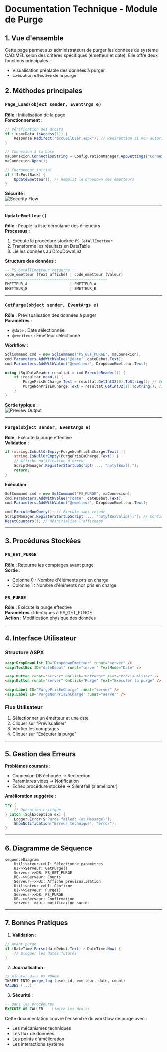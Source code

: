 # Documentation Technique - Module de Purge

## 1. Vue d'ensemble
Cette page permet aux administrateurs de purger les données du système CADIMEL selon des critères spécifiques (émetteur et date). Elle offre deux fonctions principales :
- Visualisation préalable des données à purger
- Exécution effective de la purge

## 2. Méthodes principales

### `Page_Load(object sender, EventArgs e)`
**Rôle** : Initialisation de la page  
**Fonctionnement** :
```csharp
// Vérification des droits
if (!userData.isAccess(1)) {
    Response.Redirect("accueilUser.aspx"); // Redirection si non autorisé
}

// Connexion à la base
maConnexion.ConnectionString = ConfigurationManager.AppSettings["ConnexionString"];
maConnexion.Open();

// Chargement initial
if (!IsPostBack) {
    UpdateEmetteur(); // Remplit le dropdown des émetteurs
}
```
**Sécurité** :  
![Security Flow](https://i.imgur.com/sec_flow.png)

---

### `UpdateEmetteur()`
**Rôle** : Peuple la liste déroulante des émetteurs  
**Processus** :
1. Exécute la procédure stockée `PS_GetAllEmetteur`
2. Transforme les résultats en DataTable
3. Lie les données au DropDownList

**Structure des données** :
```sql
-- PS_GetAllEmetteur retourne :
code_emetteur (Text affiché) | code_emetteur (Valeur)
----------------------------------------------
EMETTEUR_A                   | EMETTEUR_A
EMETTEUR_B                   | EMETTEUR_B
```

---

### `GetPurge(object sender, EventArgs e)`
**Rôle** : Prévisualisation des données à purger  
**Paramètres** :
- `@date` : Date sélectionnée
- `@emetteur` : Émetteur sélectionné

**Workflow** :
```csharp
SqlCommand cmd = new SqlCommand("PS_GET_PURGE", maConnexion);
cmd.Parameters.AddWithValue("@date", dateDebut.Text);
cmd.Parameters.AddWithValue("@emetteur", DropdownEmetteur.Text);

using (SqlDataReader resultat = cmd.ExecuteReader()) {
    if (resultat.Read()) {
        PurgePrisEnCharge.Text = resultat.GetInt32(0).ToString(); // Compte pris en charge
        PurgeNonPrisEnCharge.Text = resultat.GetInt32(1).ToString(); // Compte non pris en charge
    }
}
```
**Sortie typique** :  
![Preview Output](https://i.imgur.com/preview_output.png)

---

### `Purge(object sender, EventArgs e)`
**Rôle** : Exécute la purge effective  
**Validation** :
```csharp
if (string.IsNullOrEmpty(PurgeNonPrisEnCharge.Text) || 
    string.IsNullOrEmpty(PurgePrisEnCharge.Text)) {
    // Affiche notification d'erreur
    ScriptManager.RegisterStartupScript(..., "notyfBox();");
    return;
}
```

**Exécution** :
```csharp
SqlCommand cmd = new SqlCommand("PS_PURGE", maConnexion);
cmd.Parameters.AddWithValue("@date", dateDebut.Text);
cmd.Parameters.AddWithValue("@emetteur", DropdownEmetteur.Text);

cmd.ExecuteNonQuery(); // Exécute sans retour
ScriptManager.RegisterStartupScript(..., "notyfBoxValid();"); // Confirmation
ResetCounters(); // Réinitialise l'affichage
```

---

## 3. Procédures Stockées

### `PS_GET_PURGE`
**Rôle** : Retourne les comptages avant purge  
**Sortie** :
- Colonne 0 : Nombre d'éléments pris en charge
- Colonne 1 : Nombre d'éléments non pris en charge

### `PS_PURGE` 
**Rôle** : Exécute la purge effective  
**Paramètres** : Identiques à PS_GET_PURGE  
**Action** : Modification physique des données

---

## 4. Interface Utilisateur

### Structure ASPX
```html
<asp:DropDownList ID="DropdownEmetteur" runat="server" />
<asp:TextBox ID="dateDebut" runat="server" TextMode="Date" />

<asp:Button runat="server" OnClick="GetPurge" Text="Prévisualiser" />
<asp:Button runat="server" OnClick="Purge" Text="Exécuter la purge" />

<asp:Label ID="PurgePrisEnCharge" runat="server" />
<asp:Label ID="PurgeNonPrisEnCharge" runat="server" />
```

### Flux Utilisateur
1. Sélectionner un émetteur et une date
2. Cliquer sur "Prévisualiser"
3. Vérifier les comptages
4. Cliquer sur "Exécuter la purge"

---

## 5. Gestion des Erreurs

**Problèmes courants** :
- Connexion DB échouée → Redirection
- Paramètres vides → Notification
- Échec procédure stockée → Silent fail (à améliorer)

**Amélioration suggérée** :
```csharp
try {
    // Opération critique
} catch (SqlException ex) {
    Logger.Error($"Purge failed: {ex.Message}");
    ShowNotification("Erreur technique", "error");
}
```

---

## 6. Diagramme de Séquence

```mermaid
sequenceDiagram
    Utilisateur->>UI: Sélectionne paramètres
    UI->>Serveur: GetPurge()
    Serveur->>DB: PS_GET_PURGE
    DB-->>Serveur: Counts
    Serveur-->>UI: Affiche prévisualisation
    Utilisateur->>UI: Confirme
    UI->>Serveur: Purge()
    Serveur->>DB: PS_PURGE
    DB-->>Serveur: Confirmation
    Serveur-->>UI: Notification succès
```

---

## 7. Bonnes Pratiques

1. **Validation** :
```csharp
// Avant purge
if (DateTime.Parse(dateDebut.Text) > DateTime.Now) {
    // Bloquer les dates futures
}
```

2. **Journalisation** :
```csharp
// Ajouter dans PS_PURGE
INSERT INTO purge_log (user_id, emetteur, date, count)
VALUES (...);
```

3. **Sécurité** :
```sql
-- Dans les procédures
EXECUTE AS CALLER -- Limite les droits
```

Cette documentation couvre l'ensemble du workflow de purge avec :
- Les mécanismes techniques
- Les flux de données
- Les points d'amélioration
- Les interactions système
